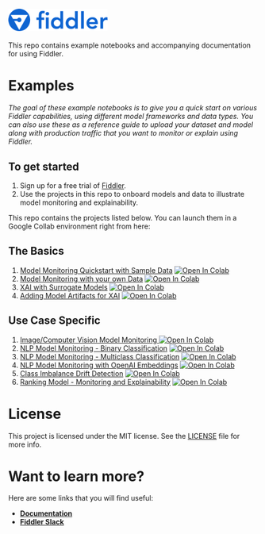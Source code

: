 <a name="getting-started"></a>

<div align="left">
    <img src="quickstart/images/logo.png"
         alt="Image of Fiddler logo" width="200"/>
</div>

<br>
This repo contains example notebooks and accompanying documentation for using Fiddler.

<a name="examples"></a>
# Examples
*The goal of these example notebooks is to give you a quick start on various Fiddler capabilities, using different model frameworks and data types. You can also use these as a reference guide to upload your dataset and model along with production traffic that you want to monitor or explain using Fiddler.*

 ## To get started  
 1. Sign up for a free trial of [Fiddler](https://www.fiddler.ai/trial).
 2. Use the projects in this repo to onboard models and data to illustrate model monitoring and explainability.  

This repo contains the projects listed below. You can launch them in a Google Collab environment right from here:

## The Basics
  1.  [Model Monitoring Quickstart with Sample Data](https://github.com/fiddler-labs/fiddler-examples/blob/main/quickstart/23.6/Fiddler_Quickstart_Simple_Monitoring.ipynb) [![Open In Colab](https://colab.research.google.com/assets/colab-badge.svg)](https://colab.research.google.com/github/fiddler-labs/fiddler-examples/blob/main/quickstart/23.6/Fiddler_Quickstart_Simple_Monitoring.ipynb)
  2.  [Model Monitoring with your own Data](https://github.com/fiddler-labs/fiddler-examples/blob/main/quickstart/23.5/Fiddler_Quickstart_DIY.ipynb) [![Open In Colab](https://colab.research.google.com/assets/colab-badge.svg)](https://colab.research.google.com/github/fiddler-labs/fiddler-examples/blob/main/quickstart/23.6/Fiddler_Quickstart_DIY.ipynb)
  3.  [XAI with Surrogate Models](https://github.com/fiddler-labs/fiddler-examples/blob/main/quickstart/23.6/Fiddler_Quickstart_Surrogate_XAI.ipynb) [![Open In Colab](https://colab.research.google.com/assets/colab-badge.svg)](https://colab.research.google.com/github/fiddler-labs/fiddler-examples/blob/main/quickstart/23.6/Fiddler_Quickstart_Surrogate_XAI.ipynb)
  4.  [Adding Model Artifacts for XAI](https://github.com/fiddler-labs/fiddler-examples/blob/main/quickstart/23.6/Fiddler_Quickstart_Add_Model_Artifact.ipynb) [![Open In Colab](https://colab.research.google.com/assets/colab-badge.svg)](https://colab.research.google.com/github/fiddler-labs/fiddler-examples/blob/main/quickstart/23.6/Fiddler_Quickstart_Add_Model_Artifact.ipynb)
## Use Case Specific  
  1. [Image/Computer Vision Model Monitoring ](https://github.com/fiddler-labs/fiddler-examples/blob/main/quickstart/23.6/Fiddler_Quickstart_Image_Monitoring.ipynb) [![Open In Colab](https://colab.research.google.com/assets/colab-badge.svg)](https://colab.research.google.com/github/fiddler-labs/fiddler-examples/blob/main/quickstart/23.6/Fiddler_Quickstart_Image_Monitoring.ipynb)
  2. [NLP Model Monitoring - Binary Classification](https://github.com/fiddler-labs/fiddler-examples/blob/main/quickstart/23.6/Fiddler_Quickstart_NLP_Monitoring.ipynb) [![Open In Colab](https://colab.research.google.com/assets/colab-badge.svg)](https://colab.research.google.com/github/fiddler-labs/fiddler-examples/blob/main/quickstart/23.6/Fiddler_Quickstart_NLP_Monitoring.ipynb)
  3. [NLP Model Monitoring - Multiclass Classification](https://github.com/fiddler-labs/fiddler-examples/blob/main/quickstart/23.6/Fiddler_Quickstart_NLP_multiclass.ipynb) [![Open In Colab](https://colab.research.google.com/assets/colab-badge.svg)](https://colab.research.google.com/github/fiddler-labs/fiddler-examples/blob/main/quickstart/23.6/Fiddler_Quickstart_NLP_multiclass.ipynb)
  4. [NLP Model Monitoring with OpenAI Embeddings](https://github.com/fiddler-labs/fiddler-examples/blob/main/quickstart/23.6/Fiddler_Quickstart_NLP_OpenAI_Monitoring.ipynb) [![Open In Colab](https://colab.research.google.com/assets/colab-badge.svg)](https://colab.research.google.com/github/fiddler-labs/fiddler-examples/blob/main/quickstart/23.6/Fiddler_Quickstart_NLP_OpenAI_Monitoring.ipynb)
  5. [Class Imbalance Drift Detection](https://github.com/fiddler-labs/fiddler-examples/blob/main/quickstart/23.6/Fiddler_Quickstart_Imbalanced_Data.ipynb) [![Open In Colab](https://colab.research.google.com/assets/colab-badge.svg)](https://colab.research.google.com/github/fiddler-labs/fiddler-examples/blob/main/quickstart/23.6/Fiddler_Quickstart_Imbalanced_Data.ipynb)
  6. [Ranking Model - Monitoring and Explainability](https://github.com/fiddler-labs/fiddler-examples/blob/main/quickstart/23.6/Fiddler_Quickstart_Ranking_Model.ipynb) [![Open In Colab](https://colab.research.google.com/assets/colab-badge.svg)](https://colab.research.google.com/github/fiddler-labs/fiddler-examples/blob/main/quickstart/23.6/Fiddler_Quickstart_Ranking_Model.ipynb)
   
<a name="license"></a>
# License

This project is licensed under the MIT license. See the [LICENSE](https://github.com/fiddler-labs/fiddler-examples/blob/main/LICENSE) file for more info.


<a name="i-want-to-know-more"></a>
# Want to learn more?

Here are some links that you will find useful:
* **[Documentation](https://docs.fiddler.ai/)**
* **[Fiddler Slack](https://www.fiddler.ai/slackinvite)**

